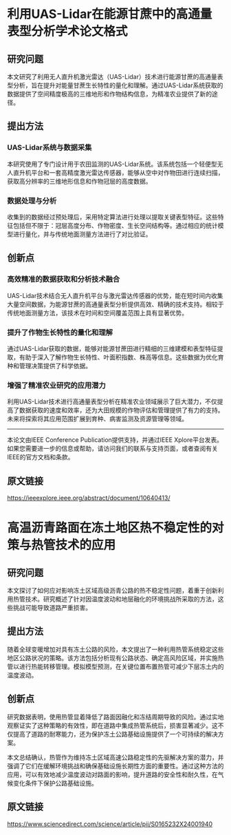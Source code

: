 # 利用UAS-Lidar在能源甘蔗中的高通量表型分析学术论文格式
## 研究问题
本文研究了利用无人直升机激光雷达（UAS-Lidar）技术进行能源甘蔗的高通量表型分析，旨在提升对能量甘蔗生长特性的量化和理解。通过UAS-Lidar系统获取的数据提供了空间精度极高的三维地形和作物结构信息，为精准农业提供了新的途径。

## 提出方法
### UAS-Lidar系统与数据采集
本研究使用了专门设计用于农田监测的UAS-Lidar系统。该系统包括一个轻便型无人直升机平台和一套高精度激光雷达传感器，能够从空中对作物田进行连续扫描，获取高分辨率的三维地形信息和作物冠层的高度数据。

### 数据处理与分析
收集到的数据经过预处理后，采用特定算法进行处理以提取关键表型特征。这些特征包括但不限于：冠层高度分布、作物密度、生长空间结构等。通过相应的统计模型进行量化，并与传统地面测量方法进行了对比验证。

## 创新点
### 高效精准的数据获取和分析技术融合
UAS-Lidar技术结合无人直升机平台与激光雷达传感器的优势，能在短时间内收集大量空间数据，为能源甘蔗的高通量表型分析提供高效、精确的技术支持。相较于传统地面测量方法，该技术在时间和空间覆盖范围上具有显著优势。

### 提升了作物生长特性的量化和理解
通过UAS-Lidar获取的数据，能够对能源甘蔗田进行精细的三维建模和表型特征提取，有助于深入了解作物生长特性、叶面积指数、株高等信息。这些数据为优化育种和管理决策提供了科学依据。

### 增强了精准农业研究的应用潜力
利用UAS-Lidar技术进行高通量表型分析在精准农业领域展示了巨大潜力，不仅提高了数据获取的速度和效率，还为大田规模的作物评估和管理提供了有力的支持。未来将探索将其应用范围扩展到育种、病害监测及资源管理等领域。

---

本论文由IEEE Conference Publication提供支持，并通过IEEE Xplore平台发表。如果您需要进一步的信息或帮助，请访问我们的联系与支持页面，或者查阅有关IEEE的官方文档和条款。 

## 原文链接
https://ieeexplore.ieee.org/abstract/document/10640413/ 



# 高温沥青路面在冻土地区热不稳定性的对策与热管技术的应用

## 研究问题
本文探讨了如何应对影响冻土区域高级沥青公路的热不稳定性问题，着重于创新利用热管技术。研究概述了针对因温度波动和地层融化的环境挑战所采取的方法，这些挑战可能导致道路严重损害。

## 提出方法
随着全球变暖增加对具有冻土公路的风险，本文提出了一种利用热管系统稳定这些地区公路状况的策略。该方法包括分析现有公路状态、确定高风险区域，并实施热管以进行热能转移管理。模拟模型预测，在关键位置布置热管可减少下层冻土内的温度波动。

## 创新点
研究数据表明，使用热管显着降低了路面因融化和冻结周期导致的风险。通过实地观察证实了这种策略的有效性，即在道路中集成热管系统后，损害显著减少。这不仅提高了道路的耐寒能力，还为保护冻土公路基础设施提供了一个可持续的解决方案。

本文总结确认，热管作为维持冻土区域高速公路稳定性的先驱解决方案的潜力，并强调了它们在缓解环境挑战和确保基础设施长期性方面的重要性。通过这种方法的应用，可以有效地减少温度波动对路面的影响，提升道路的安全性和耐久性，在气候变化条件下保护公路基础设施。 

## 原文链接
https://www.sciencedirect.com/science/article/pii/S0165232X24001940 



